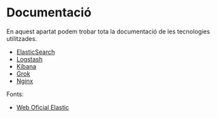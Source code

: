 # Documentació

En aquest apartat podem trobar tota la documentació de les tecnologies 
utilitzades.

- [ElasticSearch](elasticsearch/ElasticSearch.md)
- [Logstash](logstash/Logstash.md)
- [Kibana](kibana/Kibana.md)
- [Grok](logstash/Grok.md)
- [Nginx](kibana/Nginx.md)

Fonts:

- [Web Oficial Elastic](https://www.elastic.co/guide/index.html)
